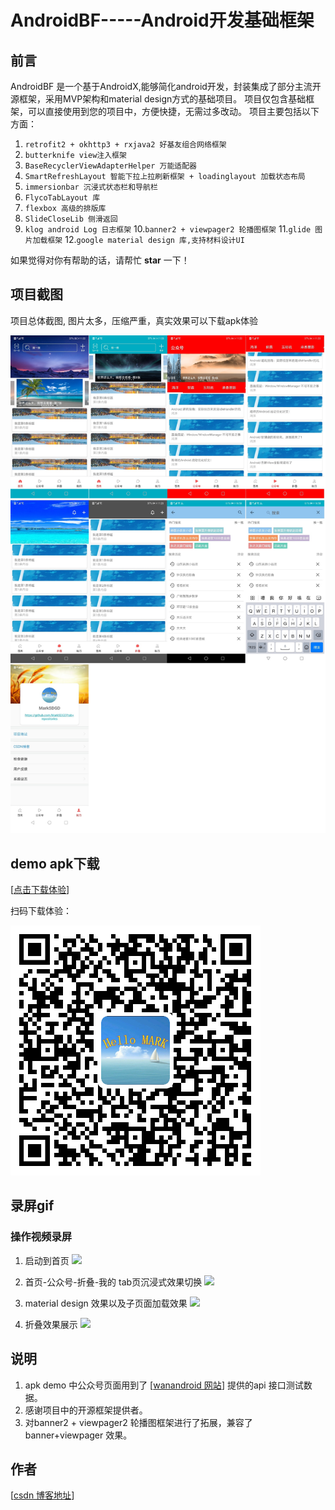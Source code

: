 # AndroidBF-----Android开发基础框架


## 前言
AndroidBF 是一个基于AndroidX,能够简化android开发，封装集成了部分主流开源框架，采用MVP架构和material design方式的基础项目。
项目仅包含基础框架，可以直接使用到您的项目中，方便快捷，无需过多改动。
项目主要包括以下方面：
1. `retrofit2 + okhttp3 + rxjava2 好基友组合网络框架` 
2. `butterknife view注入框架`
3. `BaseRecyclerViewAdapterHelper 万能适配器`
4. `SmartRefreshLayout 智能下拉上拉刷新框架 + loadinglayout 加载状态布局`
5. `immersionbar 沉浸式状态栏和导航栏`
6. `FlycoTabLayout 库`
7. `flexbox 高级的排版库`
8. `SlideCloseLib 侧滑返回`
9. `klog android Log 日志框架`
10.`banner2 + viewpager2 轮播图框架`
11.`glide 图片加载框架`
12.`google material design 库,支持材料设计UI`

如果觉得对你有帮助的话，请帮忙 **star** 一下！

## 项目截图

项目总体截图, 图片太多，压缩严重，真实效果可以下载apk体验

![](https://raw.githubusercontent.com/MarkSDGD/repositoryResources/main/AndroidBF/111.jpg)


## demo apk下载

[[点击下载体验](https://raw.githubusercontent.com/MarkSDGD/repositoryResources/main/AndroidBF/app-release.apk)]

扫码下载体验：

![](https://raw.githubusercontent.com/MarkSDGD/repositoryResources/main/AndroidBF/download_qrcode.png)


## 录屏gif

### 操作视频录屏

1. 启动到首页
![](https://raw.githubusercontent.com/MarkSDGD/repositoryResources/main/AndroidBF/v111.gif)

2. 首页-公众号-折叠-我的 tab页沉浸式效果切换
![](https://raw.githubusercontent.com/MarkSDGD/repositoryResources/main/AndroidBF/v222.gif)

3. material design 效果以及子页面加载效果
![](https://raw.githubusercontent.com/MarkSDGD/repositoryResources/main/AndroidBF/v333.gif)

4. 折叠效果展示
![](https://raw.githubusercontent.com/MarkSDGD/repositoryResources/main/AndroidBF/v444.gif)


## 说明
 1. apk demo 中公众号页面用到了 [[wanandroid 网站](https://www.wanandroid.com)] 提供的api 接口测试数据。
 2. 感谢项目中的开源框架提供者。
 3. 对banner2 + viewpager2 轮播图框架进行了拓展，兼容了banner+viewpager 效果。
  
 
## 作者
 [[csdn 博客地址](https://blog.csdn.net/nhce12931)]